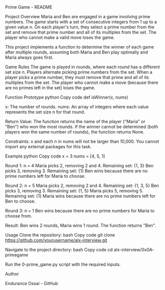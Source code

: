 Prime Game - README

Project Overview
Maria and Ben are engaged in a game involving prime numbers. The game starts with a set of consecutive integers from 1 up to a given value n. On each player's turn, they select a prime number from the set and remove that prime number and all of its multiples from the set. The player who cannot make a valid move loses the game.

This project implements a function to determine the winner of each game after multiple rounds, assuming both Maria and Ben play optimally and Maria always goes first.

Game Rules
The game is played in rounds, where each round has a different set size n.
Players alternate picking prime numbers from the set.
When a player picks a prime number, they must remove that prime and all of its multiples from the set.
The player who cannot make a move (because there are no primes left in the set) loses the game.

Function Prototype
python
Copy code
def isWinner(x, nums)

x: The number of rounds.
nums: An array of integers where each value represents the set size n for that round.

Return Value:
The function returns the name of the player ("Maria" or "Ben") who won the most rounds.
If the winner cannot be determined (both players won the same number of rounds), the function returns None.

Constraints:
x and each n in nums will not be larger than 10,000.
You cannot import any external packages for this task.

Example
python
Copy code
x = 3
nums = [4, 5, 1]

Round 1: n = 4
Maria picks 2, removing 2 and 4. Remaining set: {1, 3}
Ben picks 3, removing 3. Remaining set: {1}
Ben wins because there are no prime numbers left for Maria to choose.

Round 2: n = 5
Maria picks 2, removing 2 and 4. Remaining set: {1, 3, 5}
Ben picks 3, removing 3. Remaining set: {1, 5}
Maria picks 5, removing 5. Remaining set: {1}
Maria wins because there are no prime numbers left for Ben to choose.

Round 3: n = 1
Ben wins because there are no prime numbers for Maria to choose from.

Result:
Ben wins 2 rounds, Maria wins 1 round.
The function returns "Ben".

Usage
Clone the repository:
bash
Copy code
git clone https://github.com/yourusername/alx-interview.git

Navigate to the project directory:
bash
Copy code
cd alx-interview/0x0A-primegame

Run the 0-prime_game.py script with the required inputs.

Author

Endurance Ossai - GitHub